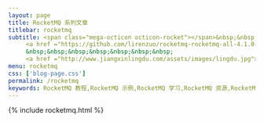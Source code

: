 ```yaml
---
layout: page
title: RocketMQ 系列文章
titlebar: rocketmq
subtitle: <span class="mega-octicon octicon-rocket"></span>&nbsp;&nbsp;
     <a href ="https://github.com/lirenzuo/rocketmq-rocketmq-all-4.1.0-incubating">更多 RocketMQ 精选课程 ， <font color="#EB9439">点我</font>查看！</a><br/>
     &nbsp;&nbsp;&nbsp;&nbsp;&nbsp;&nbsp;&nbsp;
     <a href ="http://www.jiangxinlingdu.com/assets/images/lingdu.jpg">关注公众号：<font color="#00FF00">匠心零度</font>，进群交流。</a>
menu: rocketmq
css: ['blog-page.css']
permalink: /rocketmq
keywords: RocketMQ 教程,RocketMQ 示例,RocketMQ 学习,RocketMQ 资源,RocketMQ 源码分析,RocketMQ 常见问题
---
```


{% include rocketmq.html %}